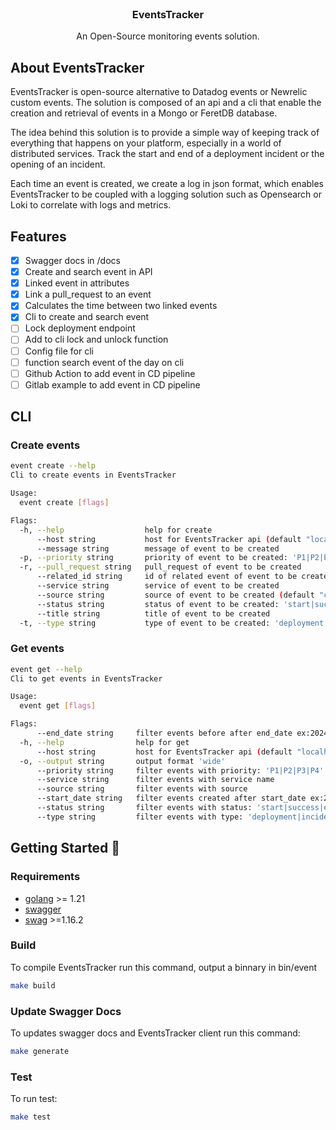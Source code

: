 <p align="center" style="margin-top: 120px">

  <h3 align="center">EventsTracker</h3>

  <p align="center">
    An Open-Source monitoring events solution.
    <br />
  </p>
</p>


## About EventsTracker 
 
EventsTracker is open-source alternative to Datadog events or Newrelic custom events. The solution is composed of an api and a cli that enable the creation and retrieval of events in a Mongo or FeretDB database.

The idea behind this solution is to provide a simple way of keeping track of everything that happens on your platform, especially in a world of distributed services. Track the start and end of a deployment incident or the opening of an incident.

Each time an event is created, we create a log in json format, which enables EventsTracker to be coupled with a logging solution such as Opensearch or Loki to correlate with logs and metrics.  

## Features

- [x] Swagger docs in /docs
- [x] Create and search event in API
- [x] Linked event in attributes
- [x] Link a pull_request to an event
- [x] Calculates the time between two linked events
- [x] Cli to create and search event
- [ ] Lock deployment endpoint
- [ ] Add to cli lock and unlock function
- [ ] Config file for cli
- [ ] function search event of the day on cli
- [ ] Github Action to add event in CD pipeline
- [ ] Gitlab example to add event in CD pipeline

## CLI

### Create events
```bash
event create --help
Cli to create events in EventsTracker

Usage:
  event create [flags]

Flags:
  -h, --help                  help for create
      --host string           host for EventsTracker api (default "localhost:9101")
      --message string        message of event to be created
  -p, --priority string       priority of event to be created: 'P1|P2|P3|P4' (default "P4")
  -r, --pull_request string   pull_request of event to be created
      --related_id string     id of related event of event to be created
      --service string        service of event to be created
      --source string         source of event to be created (default "cli")
      --status string         status of event to be created: 'start|success|error|failed|...'
      --title string          title of event to be created
  -t, --type string           type of event to be created: 'deployment|incident' (default "deployment")
```
### Get events
```bash
event get --help
Cli to get events in EventsTracker

Usage:
  event get [flags]

Flags:
      --end_date string     filter events before after end_date ex:2024-01-01
  -h, --help                help for get
      --host string         host for EventsTracker api (default "localhost:9101")
  -o, --output string       output format 'wide'
      --priority string     filter events with priority: 'P1|P2|P3|P4'
      --service string      filter events with service name
      --source string       filter events with source
      --start_date string   filter events created after start_date ex:2024-01-01
      --status string       filter events with status: 'start|success|error|failed|...'
      --type string         filter events with type: 'deployment|incident' (default "deployment")
```

## Getting Started 🚀

### Requirements

- [golang](https://go.dev/) >= 1.21
- [swagger](https://swagger.io/)
- [swag](https://github.com/swaggo/swag) >=1.16.2

### Build 

To compile EventsTracker run this command, output a binnary in bin/event

```bash
make build
```

### Update Swagger Docs 

To updates swagger docs and EventsTracker client run this command: 

```bash
make generate
```


### Test

To run test: 

```bash
make test
```

